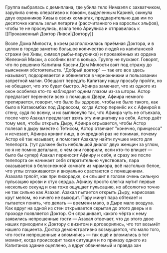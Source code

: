 Группа выбралась с демиплана, где убила тело Нимаэля с захватчиком, зарулила очень оперативно к покоям, выделенным Карией, скинула двух охранников Хивы в своих комнатах, предварительно дав им по десяточке капель зелья летаргии (рассчитанного на взрослых эльфов), чтобы те не проснулись, взяла тело Ариулиса и отправилась к [[Прокаженный Доктор Ливси|Доктору]]

Возле Дома Милости, в коем расположилась приёмная Доктора, и в целом в городе заметно большое количество людей из капитанской стражи (не Хивы, символ рыбы-парусника) и прокажённых из ордена Железной Маски, а особняк взят в кольцо. 
Группу не пускают. Говорят, что по решению Капитана Кассии Дом Милости взят под стражу до выяснения обстоятельств. "Добрый доктор" — так его все здесь называют, подозревается и обвиняется в чернокнижии и пользовании запретной магии. Обещают передать Капитану нашу просьбу пройти, но не обещают, что это будет быстро. Афиира замечает, что из одного из окон особняка кто-то наблюдает одним глазом из-за шторы. Астор предлагает перенести всех с помощью Двери, Афиира немного препирается, говорит, что было бы здорово, чтобы не было такого, как было в Катакомбах под Дарвосом, когда Астор перенёс их с Афиирой в стену, судя по всему, и их выплюнуло так, что Афиира чуть не отъехала, после чего Азахал предлагает взять эту инициативу на себя, Астор даёт тому мел, чтобы открыть Дыру, Афиира огрызается, чтобы Астор полезал в дыру вместе с Тетисом, Астор отвечает "конечно, принцесса" и исчезает, Афиира кривит лицо, в очередной раз не понимая, почему Астор её так называет, и помогает Азахалу найти лучшее место для телепорта. 
(тут должен быть небольшой диалог двух женщин за углом, но я не помню детально, о чём они говорили, если кто-то впишет — было бы супер)
Азахал переносит Афииру и себя, и сразу же после телепорта он начинает себя отвратительно чувствовать, пара оказывается в белоснежной комнате из мрамора, всё настолько белое, что углы сглаживаются и визуально срастаются с помещением. Азахала трясёт, как при лихорадке, он слышит в голове очень сильную пульсацию крови и стук сердца. Афииру просто слегка мутит первые несколько секунд и она тоже ощущает пульсацию, но абсолютно точно не так сильно как Азахал. Азахал пытается открыть Дыру, нарисовав круг мелом, но ничего не выходит. Пару минут пара обтекает и пытается понять, что делать — времени мало, в Дыре мало воздуха. Как вдруг на одной из стен открывается скрытая до этого дверь и в проходе появляется Доктор.
Он спрашивает, какого чёрта к нему заявились непрошенные гости — Азахал отвечает, что до этого двое наших приходили к Доктору с визитом и договорились, что тот возьмёт нашего пациента. 
Доктор демонстративно возмущается, что мало того, что гости непрошенные и вломились — так ещё и вломились в тот момент, когда происходит такая ситуация и по приказу одного из Капитанов здание оцеплено, а вдруг обвиняемый и правда зан




